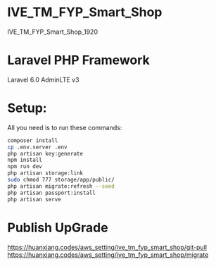 # IVE_TM_FYP_Smart_Shop
IVE_TM_FYP_Smart_Shop_1920

# Laravel PHP Framework
Laravel 6.0
AdminLTE v3

# Setup:
All you need is to run these commands:
```bash
composer install
cp .env.server .env
php artisan key:generate
npm install
npm run dev
php artisan storage:link
sudo chmod 777 storage/app/public/ 
php artisan migrate:refresh --seed
php artisan passport:install
php artisan serve
```
# Publish UpGrade
https://huanxiang.codes/aws_setting/ive_tm_fyp_smart_shop/git-pull
https://huanxiang.codes/aws_setting/ive_tm_fyp_smart_shop/migrate